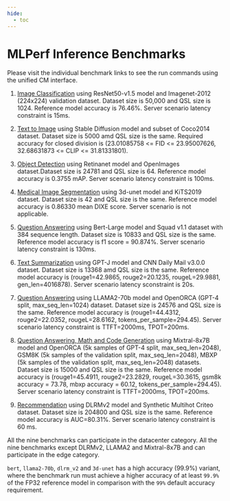 ```yaml
---
hide:
  - toc
---
```


# MLPerf Inference Benchmarks

Please visit the individual benchmark links to see the run commands using the unified CM interface.

1. [Image Classification](image_classification/resnet50.md) using ResNet50-v1.5 model and Imagenet-2012 (224x224) validation dataset. Dataset size is 50,000 and QSL size is 1024. Reference model accuracy is 76.46%. Server scenario latency constraint is 15ms.

2. [Text to Image](text_to_image/sdxl.md) using Stable Diffusion model and subset of Coco2014 dataset. Dataset size is 5000 amd QSL size is the same. Required accuracy for closed division is (23.01085758 <= FID <= 23.95007626, 32.68631873 <= CLIP <= 31.81331801).

3. [Object Detection](object_detection/retinanet.md) using Retinanet model and OpenImages dataset.Dataset size is 24781 and QSL size is 64. Reference model accuracy is 0.3755 mAP. Server scenario latency constraint is 100ms.

4. [Medical Image Segmentation](medical_imaging/3d-unet.md)  using 3d-unet model and KiTS2019 dataset. Dataset size is 42 and QSL size is the same. Reference model accuracy is 0.86330 mean DIXE score. Server scenario is not applicable.

5. [Question Answering](language/bert.md) using Bert-Large model and Squad v1.1 dataset with 384 sequence length. Dataset size is 10833 and QSL size is the same. Reference model accuracy is f1 score = 90.874%. Server scenario latency constraint is 130ms.

6. [Text Summarization](language/gpt-j.md) using GPT-J model and CNN Daily Mail v3.0.0 dataset. Dataset size is 13368 amd QSL size is the same. Reference model accuracy is (rouge1=42.9865, rouge2=20.1235, rougeL=29.9881, gen_len=4016878). Server scenario latency sconstraint is 20s.

7. [Question Answering](language/llama2-70b.md) using LLAMA2-70b model and OpenORCA (GPT-4 split, max_seq_len=1024) dataset. Dataset size is 24576 and QSL size is the same. Reference model accuracy is (rouge1=44.4312, rouge2=22.0352, rougeL=28.6162, tokens_per_sample=294.45). Server scenario latency constraint is TTFT=2000ms, TPOT=200ms.

8. [Question Answering, Math and Code Generation](language/mixtral-8x7b.md) using Mixtral-8x7B model and OpenORCA (5k samples of GPT-4 split, max_seq_len=2048), GSM8K (5k samples of the validation split, max_seq_len=2048), MBXP (5k samples of the validation split, max_seq_len=2048) datasets. Dataset size is 15000 and QSL size is the same. Reference model accuracy is (rouge1=45.4911, rouge2=23.2829, rougeL=30.3615, gsm8k accuracy = 73.78, mbxp accuracy = 60.12, tokens_per_sample=294.45). Server scenario latency constraint is TTFT=2000ms, TPOT=200ms.

9. [Recommendation](recommendation/dlrm-v2.md) using DLRMv2 model and Synthetic Multihot Criteo dataset. Dataset size is 204800 and QSL size is the same. Reference model accuracy is AUC=80.31%. Server scenario latency constraint is 60 ms. 

All the nine benchmarks can participate in the datacenter category.
All the nine benchmarks except DLRMv2, LLAMA2 and Mixtral-8x7B and can participate in the edge category. 

`bert`, `llama2-70b`, `dlrm_v2` and `3d-unet` has a high accuracy (99.9%) variant, where the benchmark run  must achieve a higher accuracy of at least `99.9%` of the FP32 reference model
in comparison with the `99%` default accuracy requirement.
